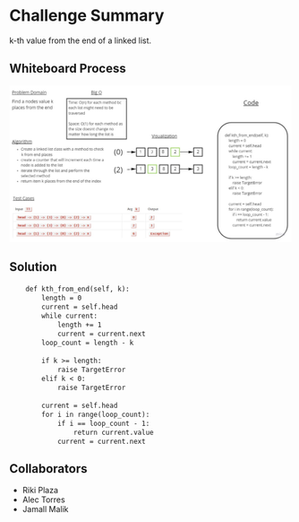 # Challenge Summary
k-th value from the end of a linked list.
## Whiteboard Process
![White Board](CodeChallenge7.jpg)

## Solution
        def kth_from_end(self, k):
            length = 0
            current = self.head
            while current:
                length += 1
                current = current.next
            loop_count = length - k

            if k >= length:
                raise TargetError
            elif k < 0:
                raise TargetError

            current = self.head
            for i in range(loop_count):
                if i == loop_count - 1:
                    return current.value
                current = current.next

## Collaborators
- Riki Plaza
- Alec Torres
- Jamall Malik

